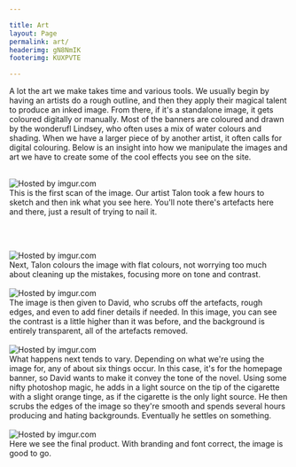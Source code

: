 ```yaml
---

title: Art
layout: Page
permalink: art/
headerimg: gN8NmIK
footerimg: KUXPVTE

---
```


A lot the art we make takes time and various tools. We usually begin by having an artists do a rough outline, and then they apply their magical talent to produce an inked image. From there, if it's a standalone image, it gets coloured digitally or manually. Most of the banners are coloured and drawn by the wonderufl Lindsey, who often uses a mix of water colours and shading. When we have a larger piece of by another artist, it often calls for digital colouring. Below is an insight into how we manipulate the images and art we have to create some of the cool effects you see on the site.
<br /><br />

<img src="http://i.imgur.com/oJjmF6j.jpg" title="Hosted by imgur.com"/>
<br />
This is the first scan of the image. Our artist Talon took a few hours to sketch and then ink what you see here. You'll note there's artefacts here and there, just a result of trying to nail it.

<br /><br />

<img src="http://i.imgur.com/Z5f7g9b.jpg" title="Hosted by imgur.com"/>
<br />
Next, Talon colours the image with flat colours, not worrying too much about cleaning up the mistakes, focusing more on tone and contrast.
<br /><br />

<img src="http://i.imgur.com/XSl88aW.png" title="Hosted by imgur.com"/>
<br />
The image is then given to David, who scrubs off the artefacts, rough edges, and even to add finer details if needed. In this image, you can see the contrast is a little higher than it was before, and the background is entirely transparent, all of the artefacts removed.
<br /><br />

<img src="http://i.imgur.com/FFjM3TQ.png" title="Hosted by imgur.com"/>
<br />
What happens next tends to vary. Depending on what we're using the image for, any of about six things occur. In this case, it's for the homepage banner, so David wants to make it convey the tone of the novel. Using some nifty photoshop magic, he adds in a light source on the tip of the cigarette with a slight orange tinge, as if the cigarette is the only light source. He then scrubs the edges of the image so they're smooth and spends several hours producing and hating backgrounds. Eventually he settles on something.
<br /><br />

<img src="http://i.imgur.com/67Hr9qt.jpg" title="Hosted by imgur.com"/>
<br />
Here we see the final product. With branding and font correct, the image is good to go. 
<br /><br />









